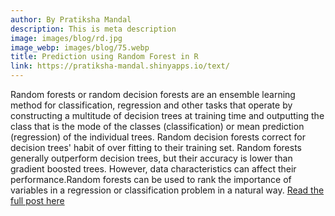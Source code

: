 ```yaml
---
author: By Pratiksha Mandal
description: This is meta description
image: images/blog/rd.jpg
image_webp: images/blog/75.webp
title: Prediction using Random Forest in R
link: https://pratiksha-mandal.shinyapps.io/text/
---
```

Random forests or random decision forests are an ensemble learning method for classification, regression and other tasks that operate by constructing a multitude of decision trees at training time and outputting the class that is the mode of the classes (classification) or mean prediction (regression) of the individual trees. Random decision forests correct for decision trees' habit of over fitting to their training set. Random forests generally outperform decision trees, but their accuracy is lower than gradient boosted trees. However, data characteristics can affect their performance.Random forests can be used to rank the importance of variables in a regression or classification problem in a natural way.
[Read the full post here]( https://pratiksha-mandal.shinyapps.io/text/)




